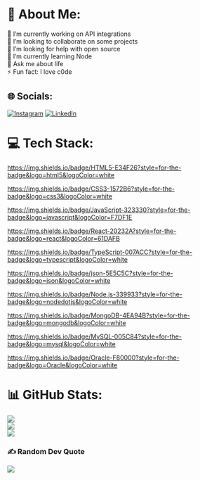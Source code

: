 # 💫 About Me:
🔭 I’m currently working on API integrations<br>👯 I’m looking to collaborate on some projects<br>🤝 I’m looking for help with open source <br>🌱 I’m currently learning Node<br>💬 Ask me about life<br>⚡ Fun fact: I love c0de


## 🌐 Socials:
[![Instagram](https://img.shields.io/badge/Instagram-%23E4405F.svg?logo=Instagram&logoColor=white)](https://instagram.com/bruschi_vitor) [![LinkedIn](https://img.shields.io/badge/LinkedIn-%230077B5.svg?logo=linkedin&logoColor=white)](https://linkedin.com/in//in/vitor-bruschi) 

# 💻 Tech Stack:

https://img.shields.io/badge/HTML5-E34F26?style=for-the-badge&logo=html5&logoColor=white

https://img.shields.io/badge/CSS3-1572B6?style=for-the-badge&logo=css3&logoColor=white

https://img.shields.io/badge/JavaScript-323330?style=for-the-badge&logo=javascript&logoColor=F7DF1E

https://img.shields.io/badge/React-20232A?style=for-the-badge&logo=react&logoColor=61DAFB

https://img.shields.io/badge/TypeScript-007ACC?style=for-the-badge&logo=typescript&logoColor=white

https://img.shields.io/badge/json-5E5C5C?style=for-the-badge&logo=json&logoColor=white

https://img.shields.io/badge/Node.js-339933?style=for-the-badge&logo=nodedotjs&logoColor=white

https://img.shields.io/badge/MongoDB-4EA94B?style=for-the-badge&logo=mongodb&logoColor=white

https://img.shields.io/badge/MySQL-005C84?style=for-the-badge&logo=mysql&logoColor=white

https://img.shields.io/badge/Oracle-F80000?style=for-the-badge&logo=Oracle&logoColor=white

# 📊 GitHub Stats:
![](https://github-readme-stats.vercel.app/api?username=Bruskyy&theme=dark&hide_border=false&include_all_commits=true&count_private=true)<br/>
![](https://github-readme-streak-stats.herokuapp.com/?user=Bruskyy&theme=dark&hide_border=false)<br/>
![](https://github-readme-stats.vercel.app/api/top-langs/?username=Bruskyy&theme=dark&hide_border=false&include_all_commits=true&count_private=true&layout=compact)

### ✍️ Random Dev Quote
![](https://quotes-github-readme.vercel.app/api?type=horizontal&theme=radical)
